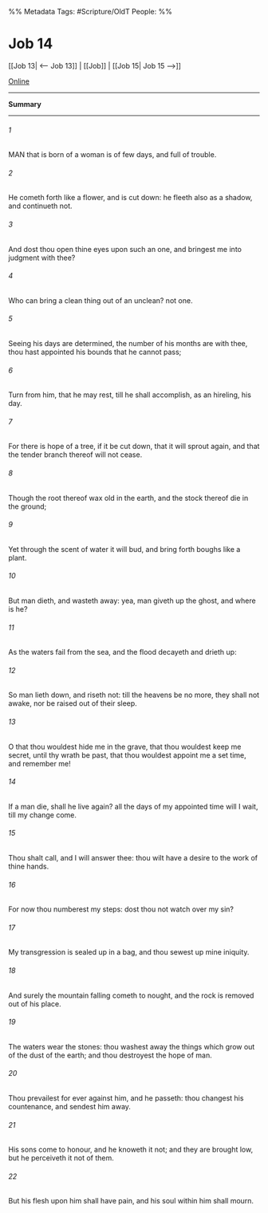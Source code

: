 

%% Metadata
Tags: #Scripture/OldT
People: 
%%
# Job 14
[[Job 13| <-- Job 13]] | [[Job]] | [[Job 15| Job 15 -->]]

[Online](https://churchofjesuschrist.org/study/scriptures/ot/job/14?lang=eng)

---
__Summary__



---

###### 1
MAN that is born of a woman is of few days, and full of trouble.
###### 2
He cometh forth like a flower, and is cut down: he fleeth also as a shadow, and continueth not.
###### 3
And dost thou open thine eyes upon such an one, and bringest me into judgment with thee?
###### 4
Who can bring a clean thing out of an unclean?  not one.
###### 5
Seeing his days are determined, the number of his months are with thee, thou hast appointed his bounds that he cannot pass;
###### 6
Turn from him, that he may rest, till he shall accomplish, as an hireling, his day.
###### 7
For there is hope of a tree, if it be cut down, that it will sprout again, and that the tender branch thereof will not cease.
###### 8
Though the root thereof wax old in the earth, and the stock thereof die in the ground;
###### 9
Yet through the scent of water it will bud, and bring forth boughs like a plant.
###### 10
But man dieth, and wasteth away: yea, man giveth up the ghost, and where is he?
###### 11
As the waters fail from the sea, and the flood decayeth and drieth up:
###### 12
So man lieth down, and riseth not: till the heavens be no more, they shall not awake, nor be raised out of their sleep.
###### 13
O that thou wouldest hide me in the grave, that thou wouldest keep me secret, until thy wrath be past, that thou wouldest appoint me a set time, and remember me!
###### 14
If a man die, shall he live again?  all the days of my appointed time will I wait, till my change come.
###### 15
Thou shalt call, and I will answer thee: thou wilt have a desire to the work of thine hands.
###### 16
For now thou numberest my steps: dost thou not watch over my sin?
###### 17
My transgression is sealed up in a bag, and thou sewest up mine iniquity.
###### 18
And surely the mountain falling cometh to nought, and the rock is removed out of his place.
###### 19
The waters wear the stones: thou washest away the things which grow out of the dust of the earth; and thou destroyest the hope of man.
###### 20
Thou prevailest for ever against him, and he passeth: thou changest his countenance, and sendest him away.
###### 21
His sons come to honour, and he knoweth it not; and they are brought low, but he perceiveth it not of them.
###### 22
But his flesh upon him shall have pain, and his soul within him shall mourn.



